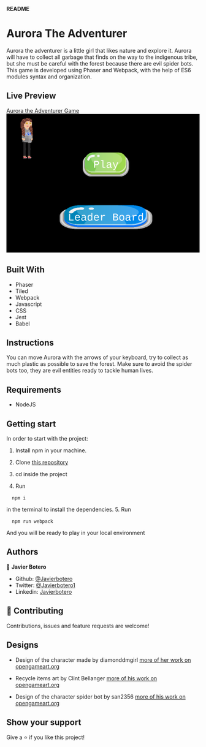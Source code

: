 **README**

# Aurora The Adventurer #

Aurora the adventurer is a little girl that likes nature and explore it. Aurora will have to collect all garbage that finds on the way to the indigenous tribe, but she must be careful with the forest because there are evil spider bots. This game is developed using Phaser and Webpack, with the help of ES6 modules syntax and organization.

## Live Preview

[Aurora the Adventurer Game]()
![Screenshot Adventurer Game](./src/assets/gamePic.png)

## Built With

- Phaser
- Tiled
- Webpack
- Javascript
- CSS
- Jest
- Babel

## Instructions

You can move Aurora with the arrows of your keyboard, try to collect as much plastic as possible to save the forest. Make sure to avoid the spider bots too, they are evil entities ready to tackle human lives.

## Requirements

- NodeJS

## Getting start

In order to start with the project:

1. Install npm in your machine.
2. Clone [this repository](https://github.com/javierbotero/AuroraTheAdventurer.git)
3. cd inside the project

4. Run
```
  npm i
```
in the terminal to install the dependencies.
5. Run
```
  npm run webpack
```
And you will be ready to play in your local environment


## Authors

👤 **Javier Botero**

- Github: [@Javierbotero](https://github.com/javierbotero)
- Twitter: [@Javierbotero1](https://twitter.com/Javierboterodev)
- Linkedin: [Javierbotero](https://www.linkedin.com/in/javierboterodev/)


## 🤝 Contributing

Contributions, issues and feature requests are welcome!

## Designs

- Design of the character made by diamonddmgirl
[more of her work on opengameart.org](https://opengameart.org/users/diamonddmgirl)

- Recycle items art by Clint Bellanger
[more of his work on opengameart.org](https://opengameart.org/content/recycle-items-set)

- Design of the character spider bot by san2356
[more of his work on opengameart.org](https://opengameart.org/users/san2356)

## Show your support

Give a ⭐️ if you like this project!